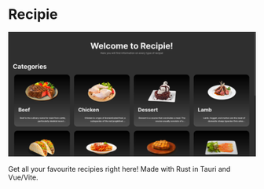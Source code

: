 # Recipie

![demo](public/demo.png)

Get all your favourite recipies right here! Made with Rust in Tauri and Vue/Vite.
